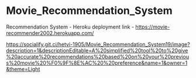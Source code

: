 # Movie_Recommendation_System
Recommendation System  - Heroku deployment link - https://movie-recommender2002.herokuapp.com/

https://socialify.git.ci/hetvi-1905/Movie_Recommendation_System19/image?description=1&descriptionEditable=A%20simplified%20tool%20to%20give%20accurate%20recommendations%20based%20on%20your%20previous%20movie%20%F0%9F%8E%AC%20%20preference&name=1&owner=1&theme=Light
